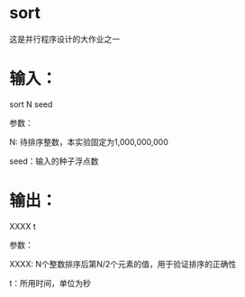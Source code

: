 # sort
这是并行程序设计的大作业之一

# 输入：
sort N seed

参数：

N: 待排序整数，本实验固定为1,000,000,000

seed：输入的种子浮点数

# 输出：
XXXX t

参数：

XXXX: N个整数排序后第N/2个元素的值，用于验证排序的正确性

t：所用时间，单位为秒
